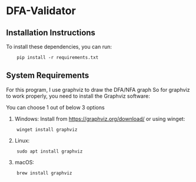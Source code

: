 # DFA-Validator


## Installation Instructions
To install these dependencies, you can run:
```
    pip install -r requirements.txt
```

## System Requirements
For this program, I use graphviz to draw the DFA/NFA graph
So for graphviz to work properly, you need to install the Graphviz software:

You can choose 1 out of below 3 options
1. Windows: Install from https://graphviz.org/download/ or using winget:
```
    winget install graphviz
```
2. Linux:
```
    sudo apt install graphviz
```
3. macOS:
```
    brew install graphviz
```
